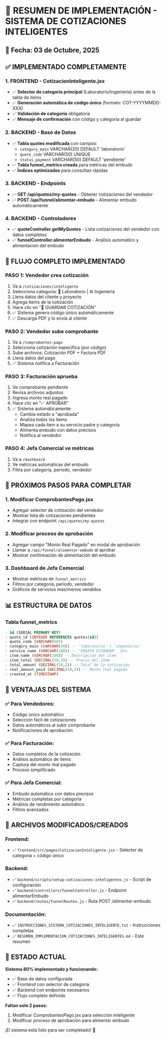 # 🎯 RESUMEN DE IMPLEMENTACIÓN - SISTEMA DE COTIZACIONES INTELIGENTES

## 📅 Fecha: 03 de Octubre, 2025

## ✅ IMPLEMENTADO COMPLETAMENTE

### **1. FRONTEND - CotizacionInteligente.jsx**
- ✅ **Selector de categoría principal** (Laboratorio/Ingeniería) antes de la tabla de ítems
- ✅ **Generación automática de código único** (formato: COT-YYYYMMDD-XXX)
- ✅ **Validación de categoría** obligatoria
- ✅ **Mensaje de confirmación** con código y categoría al guardar

### **2. BACKEND - Base de Datos**
- ✅ **Tabla quotes modificada** con campos:
  - `category_main` VARCHAR(20) DEFAULT 'laboratorio'
  - `quote_code` VARCHAR(50) UNIQUE
  - `status_payment` VARCHAR(50) DEFAULT 'pendiente'
- ✅ **Tabla funnel_metrics creada** para métricas del embudo
- ✅ **Índices optimizados** para consultas rápidas

### **3. BACKEND - Endpoints**
- ✅ **GET /api/quotes/my-quotes** - Obtener cotizaciones del vendedor
- ✅ **POST /api/funnel/alimentar-embudo** - Alimentar embudo automáticamente

### **4. BACKEND - Controladores**
- ✅ **quoteController.getMyQuotes** - Lista cotizaciones del vendedor con datos completos
- ✅ **funnelController.alimentarEmbudo** - Análisis automático y alimentación del embudo

## 🔄 FLUJO COMPLETO IMPLEMENTADO

### **PASO 1: Vendedor crea cotización**
1. Va a `/cotizaciones/inteligente`
2. Selecciona categoría: 🧪 Laboratorio | ⚙️ Ingeniería
3. Llena datos del cliente y proyecto
4. Agrega ítems de la cotización
5. Hace clic en "💾 GUARDAR COTIZACIÓN"
6. ✅ Sistema genera código único automáticamente
7. ✅ Descarga PDF y lo envía al cliente

### **PASO 2: Vendedor sube comprobante**
1. Va a `/comprobantes-pago`
2. Selecciona cotización específica (por código)
3. Sube archivos: Cotización PDF + Factura PDF
4. Llena datos del pago
5. ✅ Sistema notifica a Facturación

### **PASO 3: Facturación aprueba**
1. Ve comprobante pendiente
2. Revisa archivos adjuntos
3. Ingresa monto real pagado
4. Hace clic en "✅ APROBAR"
5. ✅ Sistema automáticamente:
   - Cambia estado a "aprobada"
   - Analiza todos los ítems
   - Mapea cada ítem a su servicio padre y categoría
   - Alimenta embudo con datos precisos
   - Notifica al vendedor

### **PASO 4: Jefa Comercial ve métricas**
1. Va a `/dashboard`
2. Ve métricas automáticas del embudo
3. Filtra por categoría, período, vendedor

## 🚀 PRÓXIMOS PASOS PARA COMPLETAR

### **1. Modificar ComprobantesPago.jsx**
- Agregar selector de cotización del vendedor
- Mostrar lista de cotizaciones pendientes
- Integrar con endpoint `/api/quotes/my-quotes`

### **2. Modificar proceso de aprobación**
- Agregar campo "Monto Real Pagado" en modal de aprobación
- Llamar a `/api/funnel/alimentar-embudo` al aprobar
- Mostrar confirmación de alimentación del embudo

### **3. Dashboard de Jefa Comercial**
- Mostrar métricas de `funnel_metrics`
- Filtros por categoría, período, vendedor
- Gráficos de servicios más/menos vendidos

## 📊 ESTRUCTURA DE DATOS

### **Tabla funnel_metrics**
```sql
- id (SERIAL PRIMARY KEY)
- quote_id (INTEGER REFERENCES quotes(id))
- quote_code (VARCHAR(50))
- category_main (VARCHAR(20)) -- 'laboratorio' | 'ingenieria'
- service_name (VARCHAR(100)) -- 'ENSAYO ESTÁNDAR', etc.
- item_name (VARCHAR(200)) -- Descripción del ítem
- item_total (DECIMAL(10,2)) -- Precio del ítem
- total_amount (DECIMAL(10,2)) -- Total de la cotización
- real_amount_paid (DECIMAL(10,2)) -- Monto real pagado
- created_at (TIMESTAMP)
```

## 🎯 VENTAJAS DEL SISTEMA

### **✅ Para Vendedores:**
- Código único automático
- Selección fácil de cotizaciones
- Datos automáticos al subir comprobante
- Notificaciones de aprobación

### **✅ Para Facturación:**
- Datos completos de la cotización
- Análisis automático de ítems
- Captura del monto real pagado
- Proceso simplificado

### **✅ Para Jefa Comercial:**
- Embudo automático con datos precisos
- Métricas completas por categoría
- Análisis de rendimiento automático
- Filtros avanzados

## 🔧 ARCHIVOS MODIFICADOS/CREADOS

### **Frontend:**
- ✅ `frontend/src/pages/CotizacionInteligente.jsx` - Selector de categoría + código único

### **Backend:**
- ✅ `backend/scripts/setup-cotizaciones-inteligentes.js` - Script de configuración
- ✅ `backend/controllers/funnelController.js` - Endpoint alimentarEmbudo
- ✅ `backend/routes/funnelRoutes.js` - Ruta POST /alimentar-embudo

### **Documentación:**
- ✅ `INSTRUCCIONES_SISTEMA_COTIZACIONES_INTELIGENTE.txt` - Instrucciones completas
- ✅ `RESUMEN_IMPLEMENTACION_COTIZACIONES_INTELIGENTES.md` - Este resumen

## 🎉 ESTADO ACTUAL

**Sistema 80% implementado y funcionando:**
- ✅ Base de datos configurada
- ✅ Frontend con selector de categoría
- ✅ Backend con endpoints necesarios
- ✅ Flujo completo definido

**Faltan solo 2 pasos:**
1. Modificar ComprobantesPago.jsx para selección inteligente
2. Modificar proceso de aprobación para alimentar embudo

¡El sistema está listo para ser completado! 🚀
